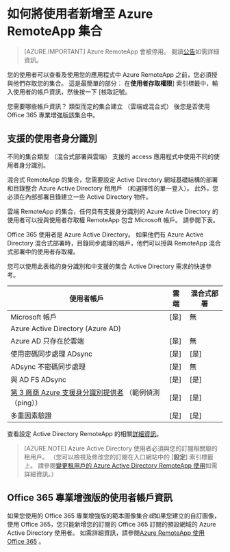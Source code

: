 <properties
    pageTitle="將使用者新增至 Azure RemoteApp 集合 |Microsoft Azure"
    description="瞭解如何將使用者新增至 Azure RemoteApp 集合"
    services="remoteapp"
    documentationCenter=""
    authors="lizap"
    manager="mbaldwin" />

<tags
    ms.service="remoteapp"
    ms.workload="compute"
    ms.tgt_pltfrm="na"
    ms.devlang="na"
    ms.topic="article"
    ms.date="08/15/2016"
    ms.author="elizapo" />

# <a name="how-to-add-a-user-to-your-azure-remoteapp-collection"></a>如何將使用者新增至 Azure RemoteApp 集合

> [AZURE.IMPORTANT]
> Azure RemoteApp 會被停用。 閱讀[公告](https://go.microsoft.com/fwlink/?linkid=821148)如需詳細資訊。

您的使用者可以查看及使用您的應用程式中 Azure RemoteApp 之前，您必須授與他們存取您的集合。 這是最簡單的部分︰ 在**使用者存取權限**] 索引標籤中，輸入使用者的帳戶資訊，然後按一下 [核取記號。

您需要哪些帳戶資訊？ 類型而定的集合建立 （雲端或混合式） 後您是否使用 Office 365 專業增強版該集合中。

## <a name="supported-user-identities"></a>支援的使用者身分識別

不同的集合類型 （混合式部署與雲端） 支援的 access 應用程式中使用不同的使用者身分識別。  

混合式 RemoteApp 的集合，您需要設定 Active Directory 網域基礎結構的部署和目錄整合 Azure Active Directory 租用戶 （和選擇性的單一登入）。 此外，您必須在內部部署目錄建立一些 Active Directory 物件。  

雲端 RemoteApp 的集合，任何具有支援身分識別的 Azure Active Directory 的使用者可以授與使用者存取權 RemoteApp 包含 Microsoft 帳戶。  請參閱下表。

Office 365 使用者是 Azure Active Directory。 如果他們有 Azure Active Directory 混合式部署時，目錄同步處理的帳戶，他們可以授與 RemoteApp 混合式部署中的使用者存取權。   

您可以使用此表格的身分識別和中支援的集合 Active Directory 需求的快速參考。

|使用者帳戶 |雲端   |混合式部署|
|--------------|--------|------|
|Microsoft 帳戶|     [是]|    無|
|Azure Active Directory (Azure AD)| | |
|Azure AD 只存在於雲端    |[是]    |無 |
|使用密碼同步處理 ADsync  |[是]    |[是]    |
|ADsync 不密碼同步處理|  [是] |無 |
|與 AD FS ADsync  |[是]    |[是]    |
|[第 3 廠商 Azure 支援身分識別提供者](https://msdn.microsoft.com/library/azure/jj679342.aspx) （範例偵測 （ping）） |[是]    |[是]|
|多重因素驗證    |[是]    |[是]    |

查看設定 Active Directory RemoteApp 的相關[詳細資訊](remoteapp-ad.md)。


> [AZURE.NOTE] Azure Active Directory 使用者必須與您的訂閱相關聯的租用戶。 （您可以檢視及修改您的訂閱在入口網站中的 [**設定**] 索引標籤上。 請參閱[變更租用戶的 Azure Active Directory RemoteApp 使用](remoteapp-changetenant.md)如需詳細資訊。）

## <a name="office-365-proplus-user-account-information"></a>Office 365 專業增強版的使用者帳戶資訊
如果您使用的 Office 365 專業增強版的範本圖像集合*或*如果您建立的自訂圖像，使用 Office 365，您只能新增您的訂閱的 Office 365 訂閱的預設網域的 Azure Active Directory 使用者。 如需詳細資訊，請參閱[Azure RemoteApp 使用 Office 365](remoteapp-o365.md) 。
